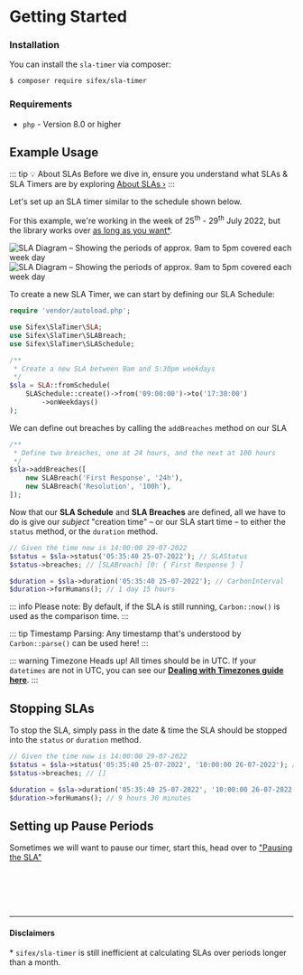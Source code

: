 # Getting Started

### Installation

You can install the `sla-timer` via composer:

```bash
$ composer require sifex/sla-timer
```

### Requirements

- `php` - Version 8.0 or higher

## Example Usage

::: tip 💡 About SLAs
Before we dive in, ensure you understand what SLAs & SLA Timers are by exploring [About&nbsp;SLAs&nbsp;›](/guide/about)
:::


Let's set up an SLA timer similar to the schedule shown below.

For this example, we're working in the week of 25<sup>th</sup> - 29<sup>th</sup> July 2022, but the library works over [as long as you want*](#disclaimers).

<script setup>
import { withBase } from 'vitepress';
</script>

<a :href="withBase('/images/sla_desc_light.svg')" class="lg:-mx-16 my-16 lg:my-24 xl:my-32 block">
    <img :src="withBase('/images/sla_desc_dark.svg')" alt="SLA Diagram – Showing the periods of approx. 9am to 5pm covered each week day " class="w-full hidden dark:block">
    <img :src="withBase('/images/sla_desc_light.svg')" alt="SLA Diagram – Showing the periods of approx. 9am to 5pm covered each week day " class="w-full dark:hidden">
</a>

To create a new SLA Timer, we can start by defining our SLA Schedule:

```php
require 'vendor/autoload.php';

use Sifex\SlaTimer\SLA;
use Sifex\SlaTimer\SLABreach;
use Sifex\SlaTimer\SLASchedule;

/**
 * Create a new SLA between 9am and 5:30pm weekdays
 */
$sla = SLA::fromSchedule(
    SLASchedule::create()->from('09:00:00')->to('17:30:00')
        ->onWeekdays()
);
```

We can define out breaches by calling the `addBreaches` method on our SLA

```php {5-6}
/**
 * Define two breaches, one at 24 hours, and the next at 100 hours
 */
$sla->addBreaches([
    new SLABreach('First Response', '24h'),
    new SLABreach('Resolution', '100h'),
]);
```

Now that our **SLA Schedule** and **SLA Breaches** are defined, all we have to do is give our _subject_ "creation time" – or our SLA start time – to either the `status` method, or the `duration` method.

```php
// Given the time now is 14:00:00 29-07-2022
$status = $sla->status('05:35:40 25-07-2022'); // SLAStatus
$status->breaches; // [SLABreach] [0: { First Response } ]

$duration = $sla->duration('05:35:40 25-07-2022'); // CarbonInterval
$duration->forHumans(); // 1 day 15 hours
```

::: info Please note:
By default, if the SLA is still running, `Carbon::now()` is used as the comparison time.
:::

::: tip Timestamp Parsing:
Any timestamp that's understood by `Carbon::parse()` can be used here!
:::

::: warning Timezone Heads up!
All times should be in UTC. If your `datetimes` are not in UTC, you can see our **[Dealing with Timezones guide here](#)**. 
::: 

## Stopping SLAs

To stop the SLA, simply pass in the date & time the SLA should be stopped into the `status` or `duration` method.

```php
// Given the time now is 14:00:00 29-07-2022
$status = $sla->status('05:35:40 25-07-2022', '10:00:00 26-07-2022'); // SLAStatus
$status->breaches; // []

$duration = $sla->duration('05:35:40 25-07-2022', '10:00:00 26-07-2022'); // CarbonInterval
$duration->forHumans(); // 9 hours 30 minutes 
```


## Setting up Pause Periods

Sometimes we will want to pause our timer, start this, head over to ["Pausing the SLA"](/guide/pausing) 

<br /><br /><br /><br />

---

#### Disclaimers

\* `sifex/sla-timer` is still inefficient at calculating SLAs over periods longer than a month.


